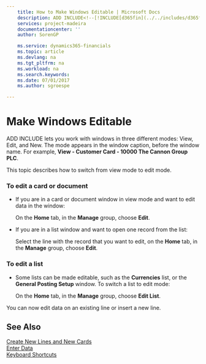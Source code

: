 ```yaml
---
    title: How to Make Windows Editable | Microsoft Docs
    description: ADD INCLUDE<!--[!INCLUDE[d365fin](../../includes/d365fin_md.md)]--> lets you work with windows in three different modes: View, Edit, and New. The mode appears in the window caption, before the window name. For example, **View - Customer Card - 10000 The Cannon Group PLC**.
    services: project-madeira
    documentationcenter: ''
    author: SorenGP

    ms.service: dynamics365-financials
    ms.topic: article
    ms.devlang: na
    ms.tgt_pltfrm: na
    ms.workload: na
    ms.search.keywords:
    ms.date: 07/01/2017
    ms.author: sgroespe

---
```

# Make Windows Editable
ADD INCLUDE<!--[!INCLUDE[d365fin](../../includes/d365fin_md.md)]--> lets you work with windows in three different modes: View, Edit, and New. The mode appears in the window caption, before the window name. For example, **View - Customer Card - 10000 The Cannon Group PLC**.  
  
 This topic describes how to switch from view mode to edit mode.  
  
### To edit a card or document  
  
-   If you are in a card or document window in view mode and want to edit data in the window:  
  
     On the **Home** tab, in the **Manage** group, choose **Edit**.  
  
-   If you are in a list window and want to open one record from the list:  
  
     Select the line with the record that you want to edit, on the **Home** tab, in the **Manage** group, choose **Edit**.  
  
### To edit a list  
  
-   Some lists can be made editable, such as the **Currencies** list, or the **General Posting Setup** window. To switch a list to edit mode:  
  
     On the **Home** tab, in the **Manage** group, choose **Edit List**.  
  
 You can now edit data on an existing line or insert a new line.  
  
## See Also  
 [Create New Lines and New Cards](../FullExperience/how-to-create-new-lines-and-new-cards.md)   
 [Enter Data](../FullExperience/how-to-enter-data.md)   
 [Keyboard Shortcuts](../FullExperience/keyboard-shortcuts.md)